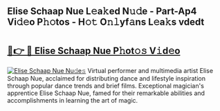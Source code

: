 ## Elise Schaap Nue L𝚎a𝚔ed N𝚞𝚍e - Part-Ap4 Vi𝚍𝚎o P𝚑𝚘tos - H𝚘𝚝 O𝚗𝚕yf𝚊ns L𝚎a𝚔s vdedt

# <h2><a href="http://kf9nf4g.oniu.top/?m=Elise+Schaap+Nue">🔗👉 🔴 Elise Schaap Nue P𝚑ot𝚘𝚜 V𝚒d𝚎o</a></h2>

[![Elise Schaap Nue Nu𝚍e𝚜](https://i.imgur.com/0qMVB7G.gif)](http://kf9nf4g.oniu.top/?m=Elise+Schaap+Nue)
Virtual performer and multimedia artist Elise Schaap Nue, acclaimed for distributing dance and lifestyle inspiration through popular dance trends and brief films. Exceptional magician's apprentice Elise Schaap Nue, famed for their remarkable abilities and accomplishments in learning the art of magic.  
